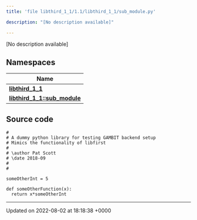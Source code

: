 ```yaml
---
title: 'file libthird_1_1/1.1/libthird_1_1/sub_module.py'

description: "[No description available]"

---
```







[No description available]

## Namespaces

| Name           |
| -------------- |
| **[libthird_1_1](/documentation/code/colliderbit_development/namespaces/namespacelibthird__1__1/)**  |
| **[libthird_1_1::sub_module](/documentation/code/colliderbit_development/namespaces/namespacelibthird__1__1_1_1sub__module/)**  |




## Source code

```
#
# A dummy python library for testing GAMBIT backend setup
# Mimics the functionality of libfirst
#
# \author Pat Scott
# \date 2018-09
#
#

someOtherInt = 5

def someOtherFunction(x):
  return x*someOtherInt
```


-------------------------------

Updated on 2022-08-02 at 18:18:38 +0000
